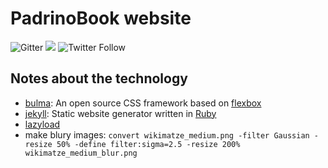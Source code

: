 # PadrinoBook website

![Gitter](https://img.shields.io/gitter/room/padrinobook/padrinobook.js.svg)
<a href="https://padrinobook.slack.com/messages"><img src="https://padrinobook.herokuapp.com/badge.svg"></a>
![Twitter Follow](https://img.shields.io/twitter/follow/padrinobook.svg?style=social&label=Follow)


## Notes about the technology

- [bulma](https://bulma.io/ "bulma"): An open source CSS framework based on [flexbox](https://www.w3schools.com/css/css3_flexbox.asp "flexbox")
- [jekyll](https://jekyllrb.com/ "jekyll"): Static website generator written in [Ruby](https://www.ruby-lang.org/en/ "Ruby")
- [lazyload](https://developers.google.com/web/fundamentals/performance/lazy-loading-guidance/images-and-video/ "lazyload")
- make blury images: `convert wikimatze_medium.png -filter Gaussian -resize 50% -define filter:sigma=2.5 -resize 200%  wikimatze_medium_blur.png`

